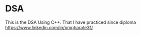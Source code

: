 # DSA
This is the DSA Using C++. That I have practiced since diploma
https://www.linkedin.com/in/ompharate31/
